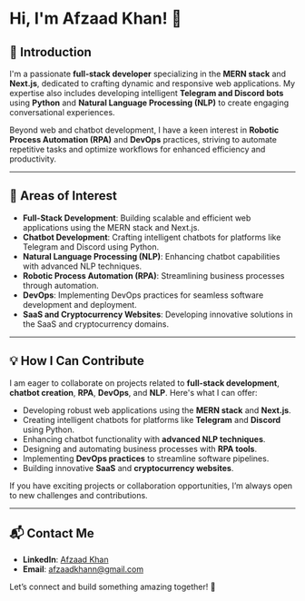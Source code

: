 # Hi, I'm Afzaad Khan! 👋

## 🌟 Introduction

I'm a passionate **full-stack developer** specializing in the **MERN stack** and **Next.js**, dedicated to crafting dynamic and responsive web applications. My expertise also includes developing intelligent **Telegram and Discord bots** using **Python** and **Natural Language Processing (NLP)** to create engaging conversational experiences.

Beyond web and chatbot development, I have a keen interest in **Robotic Process Automation (RPA)** and **DevOps** practices, striving to automate repetitive tasks and optimize workflows for enhanced efficiency and productivity.

---

## 🚀 Areas of Interest

- **Full-Stack Development**: Building scalable and efficient web applications using the MERN stack and Next.js.
- **Chatbot Development**: Crafting intelligent chatbots for platforms like Telegram and Discord using Python.
- **Natural Language Processing (NLP)**: Enhancing chatbot capabilities with advanced NLP techniques.
- **Robotic Process Automation (RPA)**: Streamlining business processes through automation.
- **DevOps**: Implementing DevOps practices for seamless software development and deployment.
- **SaaS and Cryptocurrency Websites**: Developing innovative solutions in the SaaS and cryptocurrency domains.

---

## 💡 How I Can Contribute

I am eager to collaborate on projects related to **full-stack development**, **chatbot creation**, **RPA**, **DevOps**, and **NLP**. Here's what I can offer:

- Developing robust web applications using the **MERN stack** and **Next.js**.
- Creating intelligent chatbots for platforms like **Telegram** and **Discord** using Python.
- Enhancing chatbot functionality with **advanced NLP techniques**.
- Designing and automating business processes with **RPA tools**.
- Implementing **DevOps practices** to streamline software pipelines.
- Building innovative **SaaS** and **cryptocurrency websites**.

If you have exciting projects or collaboration opportunities, I’m always open to new challenges and contributions.

---

## 📬 Contact Me

- **LinkedIn**: [Afzaad Khan](https://www.linkedin.com/in/afzaad-khan-a7a540261/)
- **Email**: afzaadkhann@gmail.com

Let’s connect and build something amazing together! 🚀
